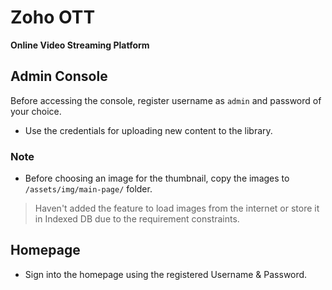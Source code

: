 # Zoho OTT

**Online Video Streaming Platform**

## Admin Console
 Before accessing the console, register username as `admin` and password of your choice. 
 - Use the credentials for uploading new content to the library.

### Note 

 - Before choosing an image for the thumbnail, copy the images to  `/assets/img/main-page/` folder.
  > Haven't added the feature to load images from the internet or store it in Indexed DB due to the requirement constraints.

## Homepage

 - Sign into the homepage using the registered Username & Password.
 

